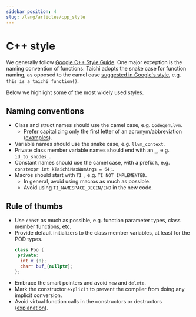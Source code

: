 ```yaml
---
sidebar_position: 4
slug: /lang/articles/cpp_style
---
```

# C++ style

We generally follow [Google C++ Style Guide](https://google.github.io/styleguide/cppguide.html). One major exception is the naming convention of functions: Taichi adopts the snake case for function naming, as opposed to the camel case [suggested in Google's style](https://google.github.io/styleguide/cppguide.html#Function_Names), e.g. `this_is_a_taichi_function()`.

Below we highlight some of the most widely used styles.

## Naming conventions

- Class and struct names should use the camel case, e.g. `CodegenLlvm`.
  - Prefer capitalizing only the first letter of an acronym/abbreviation ([examples](https://google.github.io/styleguide/jsguide.html#naming-camel-case-defined)).
- Variable names should use the snake case, e.g. `llvm_context`.
- Private class member variable names should end with an `_`, e.g. `id_to_snodes_`.
- Constant names should use the camel case, with a prefix `k`, e.g. `constexpr int kTaichiMaxNumArgs = 64;`.
- Macros should start with `TI_`, e.g. `TI_NOT_IMPLEMENTED`.
  - In general, avoid using macros as much as possible.
  - Avoid using `TI_NAMESPACE_BEGIN/END` in the new code.

## Rule of thumbs

- Use `const` as much as possible, e.g. function parameter types, class member functions, etc.
- Provide default initializers to the class member variables, at least for the POD types.
  ```cpp
  class Foo {
   private:
    int x_{0};
    char* buf_{nullptr};
  };
  ```
- Embrace the smart pointers and avoid `new` and `delete`.
- Mark the constructor `explicit` to prevent the compiler from doing any implicit conversion.
- Avoid virtual function calls in the constructors or destructors ([explanation](https://wiki.sei.cmu.edu/confluence/display/cplusplus/OOP50-CPP.+Do+not+invoke+virtual+functions+from+constructors+or+destructors)).
